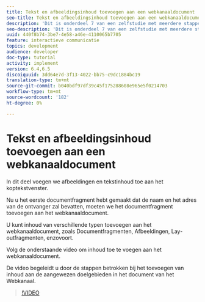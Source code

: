 ```yaml
---
title: Tekst en afbeeldingsinhoud toevoegen aan een webkanaaldocument
seo-title: Tekst en afbeeldingsinhoud toevoegen aan een webkanaaldocument
description: 'Dit is onderdeel 7 van een zelfstudie met meerdere stappen voor het maken van uw eerste interactieve communicatiedocument. In dit deel voegen we afbeeldingen en tekstinhoud toe aan het koptekstvenster. '
seo-description: 'Dit is onderdeel 7 van een zelfstudie met meerdere stappen voor het maken van uw eerste interactieve communicatiedocument. In dit deel voegen we afbeeldingen en tekstinhoud toe aan het koptekstvenster. '
uuid: 440f8b74-3be7-4e58-a46e-4110065b7705
feature: interactieve communicatie
topics: development
audience: developer
doc-type: tutorial
activity: implement
version: 6.4,6.5
discoiquuid: 3dd64e7d-3f13-4022-bb75-c9dc1884bc19
translation-type: tm+mt
source-git-commit: b040bdf97df39c45f175288608e965e5f0214703
workflow-type: tm+mt
source-wordcount: '182'
ht-degree: 0%

---
```



# Tekst en afbeeldingsinhoud toevoegen aan een webkanaaldocument

In dit deel voegen we afbeeldingen en tekstinhoud toe aan het koptekstvenster.

Nu u het eerste documentfragment hebt gemaakt dat de naam en het adres van de ontvanger zal bevatten, moeten we het documentfragment toevoegen aan het webkanaaldocument.

U kunt inhoud van verschillende typen toevoegen aan het webkanaaldocument, zoals Documentfragmenten, Afbeeldingen, Lay-outfragmenten, enzovoort.

Volg de onderstaande video om inhoud toe te voegen aan het webkanaaldocument.

De video begeleidt u door de stappen betrokken bij het toevoegen van inhoud aan de aangewezen doelgebieden in het document van het Webkanaal.

>[!VIDEO](https://video.tv.adobe.com/v/22359/?quality=9&learn=on)

